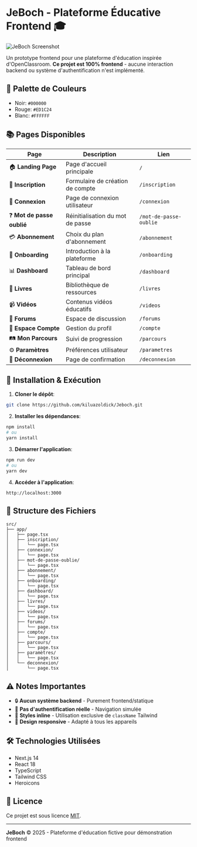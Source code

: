 # JeBoch - Plateforme Éducative Frontend 🎓

![JeBoch Screenshot](https://via.placeholder.com/800x400/000000/ED1C24?text=JeBoch+Screenshots) 

Un prototype frontend pour une plateforme d'éducation inspirée d'OpenClassroom. **Ce projet est 100% frontend** - aucune interaction backend ou système d'authentification n'est implémenté.

## 🎨 Palette de Couleurs
- Noir: `#000000`
- Rouge: `#ED1C24`
- Blanc: `#FFFFFF`

## 📚 Pages Disponibles
| Page | Description | Lien |
|------|-------------|------|
| 🏠 **Landing Page** | Page d'accueil principale | `/` |
| 📝 **Inscription** | Formulaire de création de compte | `/inscription` |
| 🔑 **Connexion** | Page de connexion utilisateur | `/connexion` |
| ❓ **Mot de passe oublié** | Réinitialisation du mot de passe | `/mot-de-passe-oublie` |
| 💳 **Abonnement** | Choix du plan d'abonnement | `/abonnement` |
| 🚀 **Onboarding** | Introduction à la plateforme | `/onboarding` |
| 📊 **Dashboard** | Tableau de bord principal | `/dashboard` |
| 📖 **Livres** | Bibliothèque de ressources | `/livres` |
| 📹 **Vidéos** | Contenus vidéos éducatifs | `/videos` |
| 💬 **Forums** | Espace de discussion | `/forums` |
| 👤 **Espace Compte** | Gestion du profil | `/compte` |
| 🛤️ **Mon Parcours** | Suivi de progression | `/parcours` |
| ⚙️ **Paramètres** | Préférences utilisateur | `/parametres` |
| 👋 **Déconnexion** | Page de confirmation | `/deconnexion` |

## 🚀 Installation & Exécution

1. **Cloner le dépôt**:
```bash
git clone https://github.com/kiluazoldick/Jeboch.git
```

2. **Installer les dépendances**:
```bash
npm install
# ou
yarn install
```

3. **Démarrer l'application**:
```bash
npm run dev
# ou
yarn dev
```

4. **Accéder à l'application**:
```
http://localhost:3000
```

## 📁 Structure des Fichiers
```plaintext
src/
├── app/
│   ├── page.tsx                
│   ├── inscription/
│   │   └── page.tsx
│   ├── connexion/
│   │   └── page.tsx
│   ├── mot-de-passe-oublie/
│   │   └── page.tsx
│   ├── abonnement/
│   │   └── page.tsx
│   ├── onboarding/
│   │   └── page.tsx
│   ├── dashboard/
│   │   └── page.tsx
│   ├── livres/
│   │   └── page.tsx
│   ├── videos/
│   │   └── page.tsx
│   ├── forums/
│   │   └── page.tsx
│   ├── compte/
│   │   └── page.tsx
│   ├── parcours/
│   │   └── page.tsx
│   ├── paramètres/
│   │   └── page.tsx
│   └── deconnexion/
│       └── page.tsx
```

## ⚠️ Notes Importantes
- 🔒 **Aucun système backend** - Purement frontend/statique
- 🚫 **Pas d'authentification réelle** - Navigation simulée
- 🎨 **Styles inline** - Utilisation exclusive de `className` Tailwind
- 📱 **Design responsive** - Adapté à tous les appareils

## 🛠 Technologies Utilisées
- Next.js 14
- React 18
- TypeScript
- Tailwind CSS
- Heroicons

## 📄 Licence
Ce projet est sous licence [MIT](LICENSE).

---

**JeBoch** © 2025 - Plateforme d'éducation fictive pour démonstration frontend

